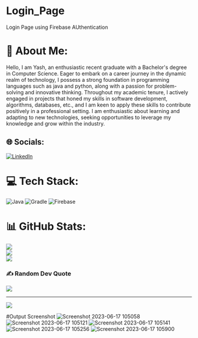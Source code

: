 # Login_Page
Login Page using Firebase AUthentication

# 💫 About Me:
Hello, I am Yash, an enthusiastic recent graduate with a Bachelor's degree in Computer Science. Eager to embark on a career journey in the dynamic realm of technology, I possess a strong foundation in programming languages such as java and python, along with a passion for problem-solving and innovative thinking. Throughout my academic tenure, I actively engaged in projects that honed my skills in software development, algorithms, databases, etc., and I am keen to apply these skills to contribute positively in a professional setting. I am enthusiastic about learning and adapting to new technologies, seeking opportunities to leverage my knowledge and grow within the industry.


## 🌐 Socials:
[![LinkedIn](https://img.shields.io/badge/LinkedIn-%230077B5.svg?logo=linkedin&logoColor=white)](https://linkedin.com/in/https://www.linkedin.com/in/yash-patil-1a0a74233/) 

# 💻 Tech Stack:
![Java](https://img.shields.io/badge/java-%23ED8B00.svg?style=for-the-badge&logo=openjdk&logoColor=white) ![Gradle](https://img.shields.io/badge/Gradle-02303A.svg?style=for-the-badge&logo=Gradle&logoColor=white) ![Firebase](https://img.shields.io/badge/Firebase-039BE5?style=for-the-badge&logo=Firebase&logoColor=white)
# 📊 GitHub Stats:
![](https://github-readme-stats.vercel.app/api?username=kirito6398&theme=dark&hide_border=false&include_all_commits=false&count_private=false)<br/>
![](https://github-readme-streak-stats.herokuapp.com/?user=kirito6398&theme=dark&hide_border=false)<br/>
![](https://github-readme-stats.vercel.app/api/top-langs/?username=kirito6398&theme=dark&hide_border=false&include_all_commits=false&count_private=false&layout=compact)

### ✍️ Random Dev Quote
![](https://quotes-github-readme.vercel.app/api?type=horizontal&theme=radical)

---
[![](https://visitcount.itsvg.in/api?id=kirito6398&icon=0&color=0)](https://visitcount.itsvg.in)

<!-- Proudly created with GPRM ( https://gprm.itsvg.in ) -->

#Output Screenshot
![Screenshot 2023-06-17 105058](https://github.com/kirito6398/Login_Page/assets/104556048/b59a6b70-8d15-4e1a-8cec-e00cf5456131)
![Screenshot 2023-06-17 105121](https://github.com/kirito6398/Login_Page/assets/104556048/059f149b-6247-43fb-832b-f3026f4434e7)
![Screenshot 2023-06-17 105141](https://github.com/kirito6398/Login_Page/assets/104556048/634b7049-daf0-4839-a438-29cd3d48d1cd)
![Screenshot 2023-06-17 105256](https://github.com/kirito6398/Login_Page/assets/104556048/6949627a-9464-4577-aba0-894c770be830)
![Screenshot 2023-06-17 105900](https://github.com/kirito6398/Login_Page/assets/104556048/0a95c13d-1aa7-4754-b97b-e48bd99112a5)
